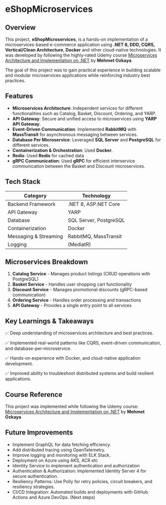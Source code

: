 # eShopMicroservices

## Overview

This project, **eShopMicroservices**, is a hands-on implementation of a microservices-based e-commerce application using **.NET 8, DDD, CQRS, Vertical/Clean Architecture**, **Docker** and other cloud-native technologies. It was developed by following the highly-rated Udemy course [Microservices Architecture and Implementation on .NET](https://www.udemy.com/course/microservices-architecture-and-implementation-on-dotnet/) by **Mehmet Ozkaya**.

The goal of this project was to gain practical experience in building scalable and modular microservices applications while reinforcing industry best practices.

## Features

- **Microservices Architecture**: Independent services for different functionalities such as Catalog, Basket, Discount, Ordering, and YARP.
- **API Gateway**: Secure and unified access to microservices using **YARP API Gateway**.
- **Event-Driven Communication**: Implemented **RabbitMQ** with **MassTransit** for asynchronous messaging between services.
- **Database Per Microservice**: Leveraged **SQL Server** and **PostgreSQL** for different services.
- **Containerization & Orchestration**: Used **Docker**.
- **Redis**: Used **Redis** for cached data
- **gRPC Communication**: Used **gRPC** for efficient interservice communication between the Basket and Discount microservices.


## Tech Stack

| Category               | Technology |
|------------------------|------------|
| Backend Framework      | .NET 8, ASP.NET Core |
| API Gateway           | YARP | Design Patterns |
| Database     | SQL Server, PostgreSQL |
| Containerization       | Docker |
| Messaging & Streaming  | RabbitMQ, MassTransit |
| Logging   | (MediatR)

## Microservices Breakdown

1. **Catalog Service** - Manages product listings (CRUD operations with PostgreSQL)
2. **Basket Service** - Handles user shopping cart functionality
3. **Discount Service** - Manages promotional discounts (gRPC-based communication)
4. **Ordering Service** - Handles order processing and transactions
5. **API Gateway** - Provides a single entry point to all services

## Key Learnings & Takeaways

✅ Deep understanding of microservices architecture and best practices.

✅ Implemented real-world patterns like CQRS, event-driven communication, and database-per-microservice.

✅ Hands-on experience with Docker, and cloud-native application development.

✅ Improved ability to troubleshoot distributed systems and build resilient applications.

## Course Reference
This project was implemented while following the Udemy course:
[Microservices Architecture and Implementation on .NET](https://www.udemy.com/course/microservices-architecture-and-implementation-on-dotnet/) by **Mehmet Ozkaya**.

## Future Improvements
- Implement GraphQL for data fetching efficiency.
- Add distributed tracing using OpenTelemetry.
- Improve logging and monitoring with ELK Stack.
- Deployment on Azure using AKS, ACR etc
- Identity Service to implement authentication and authorization
- Authentication & Authorization: Implemented Identity Server 4 for secure authentication.
- Resiliency Patterns: Use Polly for retry policies, circuit breakers, and resiliency strategies.
- CI/CD Integration: Automated builds and deployments with GitHub Actions and Azure DevOps. (Next steps)
